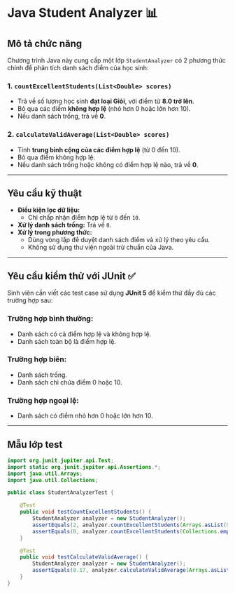 # Java Student Analyzer 📊

## Mô tả chức năng

Chương trình Java này cung cấp một lớp `StudentAnalyzer` có 2 phương thức chính để phân tích danh sách điểm của học sinh:

### 1. `countExcellentStudents(List<Double> scores)`

- Trả về số lượng học sinh **đạt loại Giỏi**, với điểm từ **8.0 trở lên**.
- Bỏ qua các điểm **không hợp lệ** (nhỏ hơn 0 hoặc lớn hơn 10).
- Nếu danh sách trống, trả về **0**.

### 2. `calculateValidAverage(List<Double> scores)`

- Tính **trung bình cộng của các điểm hợp lệ** (từ 0 đến 10).
- Bỏ qua điểm không hợp lệ.
- Nếu danh sách trống hoặc không có điểm hợp lệ nào, trả về **0**.

---

## Yêu cầu kỹ thuật

- **Điều kiện lọc dữ liệu:**
  - Chỉ chấp nhận điểm hợp lệ từ `0` đến `10`.
- **Xử lý danh sách trống:** Trả về `0`.
- **Xử lý trong phương thức:**
  - Dùng vòng lặp để duyệt danh sách điểm và xử lý theo yêu cầu.
  - Không sử dụng thư viện ngoài trừ chuẩn của Java.

---

## Yêu cầu kiểm thử với JUnit ✅

Sinh viên cần viết các test case sử dụng **JUnit 5** để kiểm thử đầy đủ các trường hợp sau:

### Trường hợp bình thường:
- Danh sách có cả điểm hợp lệ và không hợp lệ.
- Danh sách toàn bộ là điểm hợp lệ.

### Trường hợp biên:
- Danh sách trống.
- Danh sách chỉ chứa điểm 0 hoặc 10.

### Trường hợp ngoại lệ:
- Danh sách có điểm nhỏ hơn 0 hoặc lớn hơn 10.

---

## Mẫu lớp test

```java
import org.junit.jupiter.api.Test;
import static org.junit.jupiter.api.Assertions.*;
import java.util.Arrays;
import java.util.Collections;

public class StudentAnalyzerTest {

    @Test
    public void testCountExcellentStudents() {
        StudentAnalyzer analyzer = new StudentAnalyzer();
        assertEquals(2, analyzer.countExcellentStudents(Arrays.asList(9.0, 8.5, 7.0, 11.0, -1.0)));
        assertEquals(0, analyzer.countExcellentStudents(Collections.emptyList()));
    }

    @Test
    public void testCalculateValidAverage() {
        StudentAnalyzer analyzer = new StudentAnalyzer();
        assertEquals(8.17, analyzer.calculateValidAverage(Arrays.asList(9.0, 8.5, 7.0, 11.0, -1.0)), 0.01);
    }
}
